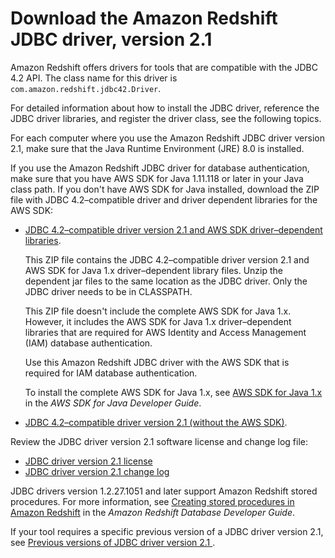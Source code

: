 # Download the Amazon Redshift JDBC driver, version 2\.1<a name="jdbc20-download-driver"></a>

Amazon Redshift offers drivers for tools that are compatible with the JDBC 4\.2 API\. The class name for this driver is `com.amazon.redshift.jdbc42.Driver`\.

For detailed information about how to install the JDBC driver, reference the JDBC driver libraries, and register the driver class, see the following topics\. 

For each computer where you use the Amazon Redshift JDBC driver version 2\.1, make sure that the Java Runtime Environment \(JRE\) 8\.0 is installed\. 

If you use the Amazon Redshift JDBC driver for database authentication, make sure that you have AWS SDK for Java 1\.11\.118 or later in your Java class path\. If you don't have AWS SDK for Java installed, download the ZIP file with JDBC 4\.2–compatible driver and driver dependent libraries for the AWS SDK:
+ [JDBC 4\.2–compatible driver version 2\.1 and AWS SDK driver–dependent libraries](https://s3.amazonaws.com/redshift-downloads/drivers/jdbc/2.1.0.3/redshift-jdbc42-2.1.0.3.zip)\. 

  This ZIP file contains the JDBC 4\.2–compatible driver version 2\.1 and AWS SDK for Java 1\.x driver–dependent library files\. Unzip the dependent jar files to the same location as the JDBC driver\. Only the JDBC driver needs to be in CLASSPATH\.

  This ZIP file doesn't include the complete AWS SDK for Java 1\.x\. However, it includes the AWS SDK for Java 1\.x driver–dependent libraries that are required for AWS Identity and Access Management \(IAM\) database authentication\.

  Use this Amazon Redshift JDBC driver with the AWS SDK that is required for IAM database authentication\.

  To install the complete AWS SDK for Java 1\.x, see [AWS SDK for Java 1\.x](https://docs.aws.amazon.com/sdk-for-java/v1/developer-guide/welcome.html) in the *AWS SDK for Java Developer Guide*\. 
+ [JDBC 4\.2–compatible driver version 2\.1 \(without the AWS SDK\)](https://s3.amazonaws.com/redshift-downloads/drivers/jdbc/2.1.0.3/redshift-jdbc42-2.1.0.3.jar)\. 

Review the JDBC driver version 2\.1 software license and change log file: 
+ [JDBC driver version 2\.1 license](https://github.com/aws/amazon-redshift-jdbc-driver/blob/master/LICENSE) 
+ [JDBC driver version 2\.1 change log](https://github.com/aws/amazon-redshift-jdbc-driver/blob/master/CHANGELOG.md)

JDBC drivers version 1\.2\.27\.1051 and later support Amazon Redshift stored procedures\. For more information, see [Creating stored procedures in Amazon Redshift](https://docs.aws.amazon.com/redshift/latest/dg/stored-procedure-overview.html) in the *Amazon Redshift Database Developer Guide*\. 

If your tool requires a specific previous version of a JDBC driver version 2\.1, see [Previous versions of JDBC driver version 2\.1 ](jdbc20-previous-driver-version-20.md)\.